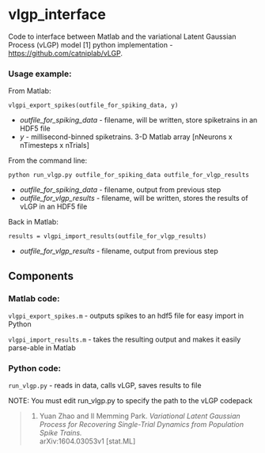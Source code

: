 # vlgp_interface

Code to interface between Matlab and the variational Latent Gaussian Process (vLGP) model [1] python implementation - https://github.com/catniplab/vLGP.

### Usage example:

From Matlab:

```vlgpi_export_spikes(outfile_for_spiking_data, y)```

- *outfile_for_spiking_data* - filename, will be written, store spiketrains in an HDF5 file 
- *y* -  millisecond-binned spiketrains. 3-D Matlab array [nNeurons x nTimesteps x nTrials]

From the command line:

```python run_vlgp.py outfile_for_spiking_data outfile_for_vlgp_results```

- *outfile_for_spiking_data* - filename, output from previous step
- *outfile_for_vlgp_results* - filename, will be written, stores the results of vLGP in an HDF5 file


Back in Matlab:

```results = vlgpi_import_results(outfile_for_vlgp_results)```

- *outfile_for_vlgp_results* - filename, output from previous step


## Components
### Matlab code: 
`vlgpi_export_spikes.m` - outputs spikes to an hdf5 file for easy import in Python

`vlgpi_import_results.m` - takes the resulting output and makes it easily parse-able in Matlab

### Python code:
`run_vlgp.py` - reads in data, calls vLGP, saves results to file

NOTE: You must edit run_vlgp.py to specify the path to the vLGP codepack



> 1. Yuan Zhao and Il Memming Park. *Variational Latent Gaussian Process for Recovering Single-Trial Dynamics from Population Spike Trains.* <br>
> arXiv:1604.03053v1 [stat.ML]

